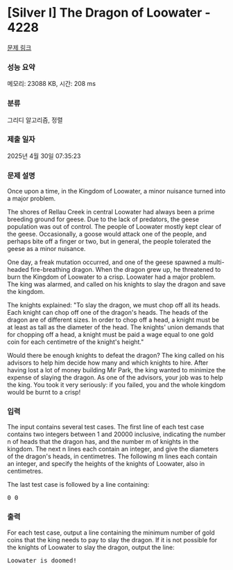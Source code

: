 # [Silver I] The Dragon of Loowater - 4228 

[문제 링크](https://www.acmicpc.net/problem/4228) 

### 성능 요약

메모리: 23088 KB, 시간: 208 ms

### 분류

그리디 알고리즘, 정렬

### 제출 일자

2025년 4월 30일 07:35:23

### 문제 설명

<p>Once upon a time, in the Kingdom of Loowater, a minor nuisance turned into a major problem.</p>

<p>The shores of Rellau Creek in central Loowater had always been a prime breeding ground for geese. Due to the lack of predators, the geese population was out of control. The people of Loowater mostly kept clear of the geese. Occasionally, a goose would attack one of the people, and perhaps bite off a finger or two, but in general, the people tolerated the geese as a minor nuisance.</p>

<p>One day, a freak mutation occurred, and one of the geese spawned a multi-headed fire-breathing dragon. When the dragon grew up, he threatened to burn the Kingdom of Loowater to a crisp. Loowater had a major problem. The king was alarmed, and called on his knights to slay the dragon and save the kingdom.</p>

<p>The knights explained: "To slay the dragon, we must chop off all its heads. Each knight can chop off one of the dragon's heads. The heads of the dragon are of different sizes. In order to chop off a head, a knight must be at least as tall as the diameter of the head. The knights' union demands that for chopping off a head, a knight must be paid a wage equal to one gold coin for each centimetre of the knight's height."</p>

<p>Would there be enough knights to defeat the dragon? The king called on his advisors to help him decide how many and which knights to hire. After having lost a lot of money building Mir Park, the king wanted to minimize the expense of slaying the dragon. As one of the advisors, your job was to help the king. You took it very seriously: if you failed, you and the whole kingdom would be burnt to a crisp!</p>

### 입력 

 <p>The input contains several test cases. The first line of each test case contains two integers between 1 and 20000 inclusive, indicating the number n of heads that the dragon has, and the number m of knights in the kingdom. The next n lines each contain an integer, and give the diameters of the dragon's heads, in centimetres. The following m lines each contain an integer, and specify the heights of the knights of Loowater, also in centimetres.</p>

<p>The last test case is followed by a line containing:</p>

<pre>0 0</pre>

### 출력 

 <p>For each test case, output a line containing the minimum number of gold coins that the king needs to pay to slay the dragon. If it is not possible for the knights of Loowater to slay the dragon, output the line:</p>

<pre>Loowater is doomed!</pre>

